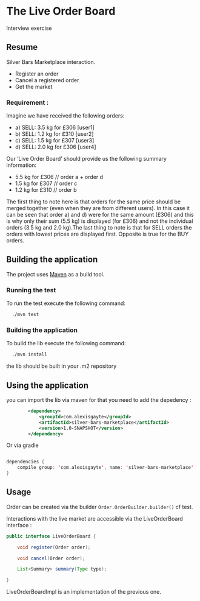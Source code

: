 # The Live Order Board

Interview exercise

## Resume

Silver Bars Marketplace interaction.

 - Register an order
 - Cancel a registered order
 - Get the market

### Requirement : 

Imagine we have received the following orders:
- a) SELL: 3.5 kg for £306 [user1]
- b) SELL: 1.2 kg for £310 [user2]
- c) SELL: 1.5 kg for £307 [user3]
- d) SELL: 2.0 kg for £306 [user4]

Our ‘Live Order Board’ should provide us the following summary information:
- 5.5 kg for £306 // order a + order d
- 1.5 kg for £307 // order c
- 1.2 kg for £310 // order b

The first thing to note here is that orders for the same price should be merged together (even when they
are from different users). In this case it can be seen that order a) and d) were for the same amount (£306)
and this is why only their sum (5.5 kg) is displayed (for £306) and not the individual orders (3.5 kg and 2.0
kg).The last thing to note is that for SELL orders the orders with lowest prices are displayed first.
Opposite is true for the BUY orders.

## Building the application

The project uses [Maven](https://maven.apache.org) as a build tool.

### Running the test

To run the test execute the following command:

```bash
  ./mvn test
```

### Building the application

To build the lib execute the following command:

```bash
  ./mvn install
```

the lib should be built in your .m2 repository


## Using the application

you can import the lib via maven for that you need to add the depedency :

```xml
        <dependency>
            <groupId>com.alexisgayte</groupId>
            <artifactId>silver-bars-marketplace</artifactId>
            <version>1.0-SNAPSHOT</version>
        </dependency>
```

Or via gradle 

```kotlin

dependencies {
    compile group: 'com.alexisgayte', name: 'silver-bars-marketplace'
}

```

## Usage 

Order can be created via the builder `Order.OrderBuilder.builder()` cf test.

Interactions with the live market are accessible via the LiveOrderBoard interface :
```java
public interface LiveOrderBoard {

    void register(Order order);

    void cancel(Order order);

    List<Summary> summary(Type type);

}
```

LiveOrderBoardImpl is an implementation of the previous one.




